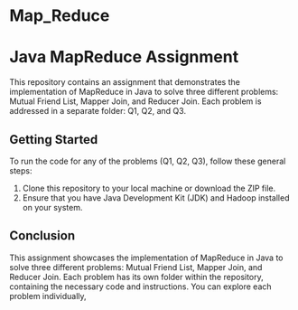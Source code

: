 # Map_Reduce
# Java MapReduce Assignment

This repository contains an assignment that demonstrates the implementation of MapReduce in Java to solve three different problems: Mutual Friend List, Mapper Join, and Reducer Join. Each problem is addressed in a separate folder: Q1, Q2, and Q3.


## Getting Started

To run the code for any of the problems (Q1, Q2, Q3), follow these general steps:

1. Clone this repository to your local machine or download the ZIP file.
2. Ensure that you have Java Development Kit (JDK) and Hadoop installed on your system.

## Conclusion

This assignment showcases the implementation of MapReduce in Java to solve three different problems: Mutual Friend List, Mapper Join, and Reducer Join. Each problem has its own folder within the repository, containing the necessary code and instructions. You can explore each problem individually,
